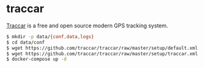 traccar
=======

[Traccar][1] is a free and open source modern GPS tracking system.


```bash
$ mkdir -p data/{conf,data,logs}
$ cd data/conf
$ wget https://github.com/traccar/traccar/raw/master/setup/default.xml
$ wget https://github.com/traccar/traccar/raw/master/setup/traccar.xml
$ docker-compose up -d
```

[1]: https://www.traccar.org/
